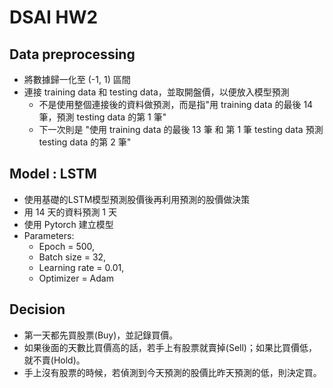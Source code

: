 # DSAI HW2


## Data preprocessing

- 將數據歸一化至 (-1, 1) 區間
- 連接 training data 和 testing data，並取開盤價，以便放入模型預測
    - 不是使用整個連接後的資料做預測，而是指"用 training data 的最後 14 筆，預測 testing data 的第 1 筆"
    - 下一次則是 "使用 training data 的最後 13 筆 和 第 1 筆 testing data 預測 testing data 的第 2 筆"


## Model : LSTM

- 使用基礎的LSTM模型預測股價後再利用預測的股價做決策
- 用 14 天的資料預測 1 天
- 使用 Pytorch 建立模型
- Parameters:
    - Epoch = 500, 
    - Batch size = 32, 
    - Learning rate = 0.01, 
    - Optimizer = Adam


## Decision

- 第一天都先買股票(Buy)，並記錄買價。
- 如果後面的天數比買價高的話，若手上有股票就賣掉(Sell)；如果比買價低，就不賣(Hold)。
- 手上沒有股票的時候，若偵測到今天預測的股價比昨天預測的低，則決定買。

